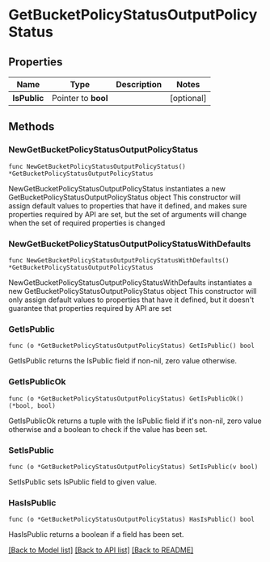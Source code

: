 # GetBucketPolicyStatusOutputPolicyStatus

## Properties

Name | Type | Description | Notes
------------ | ------------- | ------------- | -------------
**IsPublic** | Pointer to **bool** |  | [optional] 

## Methods

### NewGetBucketPolicyStatusOutputPolicyStatus

`func NewGetBucketPolicyStatusOutputPolicyStatus() *GetBucketPolicyStatusOutputPolicyStatus`

NewGetBucketPolicyStatusOutputPolicyStatus instantiates a new GetBucketPolicyStatusOutputPolicyStatus object
This constructor will assign default values to properties that have it defined,
and makes sure properties required by API are set, but the set of arguments
will change when the set of required properties is changed

### NewGetBucketPolicyStatusOutputPolicyStatusWithDefaults

`func NewGetBucketPolicyStatusOutputPolicyStatusWithDefaults() *GetBucketPolicyStatusOutputPolicyStatus`

NewGetBucketPolicyStatusOutputPolicyStatusWithDefaults instantiates a new GetBucketPolicyStatusOutputPolicyStatus object
This constructor will only assign default values to properties that have it defined,
but it doesn't guarantee that properties required by API are set

### GetIsPublic

`func (o *GetBucketPolicyStatusOutputPolicyStatus) GetIsPublic() bool`

GetIsPublic returns the IsPublic field if non-nil, zero value otherwise.

### GetIsPublicOk

`func (o *GetBucketPolicyStatusOutputPolicyStatus) GetIsPublicOk() (*bool, bool)`

GetIsPublicOk returns a tuple with the IsPublic field if it's non-nil, zero value otherwise
and a boolean to check if the value has been set.

### SetIsPublic

`func (o *GetBucketPolicyStatusOutputPolicyStatus) SetIsPublic(v bool)`

SetIsPublic sets IsPublic field to given value.

### HasIsPublic

`func (o *GetBucketPolicyStatusOutputPolicyStatus) HasIsPublic() bool`

HasIsPublic returns a boolean if a field has been set.


[[Back to Model list]](../README.md#documentation-for-models) [[Back to API list]](../README.md#documentation-for-api-endpoints) [[Back to README]](../README.md)


